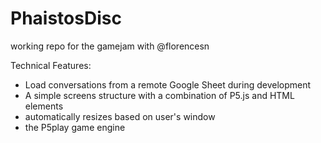 # PhaistosDisc
working repo for the gamejam with @florencesn

Technical Features:
- Load conversations from a remote Google Sheet during development
- A simple screens structure with a combination of P5.js and HTML elements
- automatically resizes based on user's window
- the P5play game engine